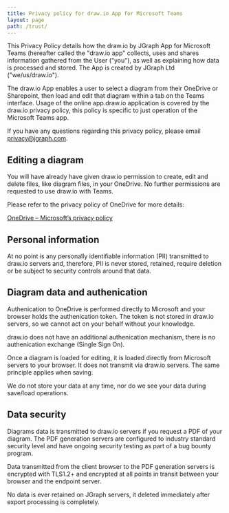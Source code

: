 ```yaml
---
title: Privacy policy for draw.io App for Microsoft Teams
layout: page
path: /trust/
---
```


This Privacy Policy details how the draw.io by JGraph App for Microsoft Teams (hereafter called the "draw.io app" collects, uses and shares information gathered from the User ("you"), as well as explaining how data is processed and stored. The App is created by JGraph Ltd ("we/us/draw.io").

The draw.io App enables a user to select a diagram from their OneDrive or Sharepoint, then load and edit that diagram within a tab on the Teams interface. Usage of the online app.draw.io application is covered by the draw.io privacy policy, this policy is specific to just operation of the Microsoft Teams app.

If you have any questions regarding this privacy policy, please email [privacy@jgraph.com](mailto:privacy@jgraph.com).

## Editing a diagram

You will have already have given draw.io permission to create, edit and delete files, like diagram files, in your OneDrive. No further permissions are requested to use draw.io with Teams.

Please refer to the privacy policy of OneDrive for more details:

[OneDrive – Microsoft’s privacy policy](https://privacy.microsoft.com/en-us/privacystatement)

## Personal information

At no point is any personally identifiable information (PII) transmitted to draw.io servers and, therefore, PII is never stored, retained, require deletion or be subject to security controls around that data.

## Diagram data and authenication

Authenication to OneDrive is performed directly to Microsoft and your browser holds the authenication token. The token is not stored in draw.io servers, so we cannot act on your behalf without your knowledge.

draw.io does not have an additional authenication mechanism, there is no authenication exchange (Single Sign On).

Once a diagram is loaded for editing, it is loaded directly from Microsoft servers to your browser. It does not transmit via draw.io servers. The same principle applies when saving.

We do not store your data at any time, nor do we see your data during save/load operations.

## Data security

Diagrams data is transmitted to draw.io servers if you request a PDF of your diagram. The PDF generation servers are configured to industry standard security level and have ongoing security testing as part of a bug bounty program.

Data transmitted from the client browser to the PDF generation servers is encrypted with TLS1.2+ and encrypted at all points in transit between your browser and the endpoint server.

No data is ever retained on JGraph servers, it deleted immediately after export processing is completely.